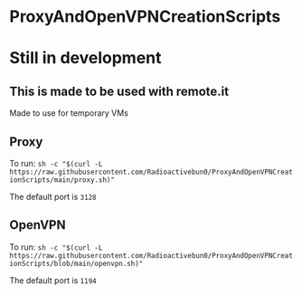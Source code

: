 # ProxyAndOpenVPNCreationScripts
# Still in development 
## This is made to be used with remote.it
Made to use for temporary VMs

## Proxy 
To run: `sh -c "$(curl -L https://raw.githubusercontent.com/Radioactivebun0/ProxyAndOpenVPNCreationScripts/main/proxy.sh)"`

The default port is `3128`

## OpenVPN
To run: `sh -c "$(curl -L https://raw.githubusercontent.com/Radioactivebun0/ProxyAndOpenVPNCreationScripts/blob/main/openvpn.sh)"`

The default port is `1194`
